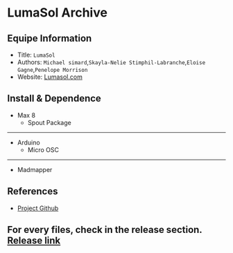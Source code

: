 # LumaSol Archive

## Equipe Information

- Title: `LumaSol`
- Authors: `Michael simard`,`Skayla-Nelie Stimphil-Labranche`,`Eloise Gagne`,`Penelope Morrison`
- Website: [Lumasol.com](https://tim-montmorency.com/2023/projets/LumaSol/docs/web/index.html)

## Install & Dependence

- Max 8
  - Spout Package

---

- Arduino
  - Micro OSC

---

- Madmapper

## References

- [Project Github](https://github.com/Kawabongaaa/LumaSol)

## For every files, check in the release section. [Release link](https://github.com/Kawabongaaa/archive_lumasol/releases/tag/V1)

